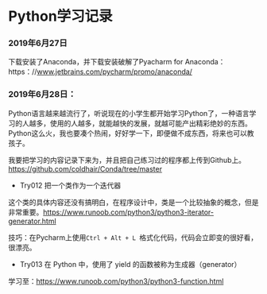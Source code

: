 # Python学习记录

### 2019年6月27日

下载安装了Anaconda，并下载安装破解了Pyacharm for Anaconda：https：//www.jetbrains.com/pycharm/promo/anaconda/

### 2019年6月28日：
Python语言越来越流行了，听说现在的小学生都开始学习Python了，一种语言学习的人越多，使用的人越多，就能越快的发展，就越可能产出精彩绝妙的东西。Python这么火，我也要凑个热闹，好好学一下，即便做不成东西，将来也可以教孩子。

我要把学习的内容记录下来为，并且把自己练习过的程序都上传到Github上。
https://github.com/coldhair/Conda/tree/master

- Try012 把一个类作为一个迭代器

这个类的具体内容还没有搞明白，在程序设计中，类是一个比较抽象的概念，但是非常重要。https://www.runoob.com/python3/python3-iterator-generator.html

技巧：在Pycharm上使用`Ctrl + Alt + L `格式化代码，代码会立即变的很好看，很漂亮。
- Try013 在 Python 中，使用了 yield 的函数被称为生成器（generator）

学习至：https://www.runoob.com/python3/python3-function.html